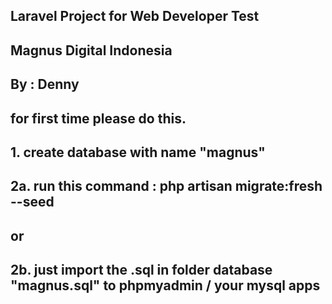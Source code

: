 ## Laravel Project for Web Developer Test

## Magnus Digital Indonesia

## By : Denny

## for first time please do this.

## 1. create database with name "magnus"

## 2a. run this command : php artisan migrate:fresh --seed

## or

## 2b. just import the .sql in folder database "magnus.sql" to phpmyadmin / your mysql apps
